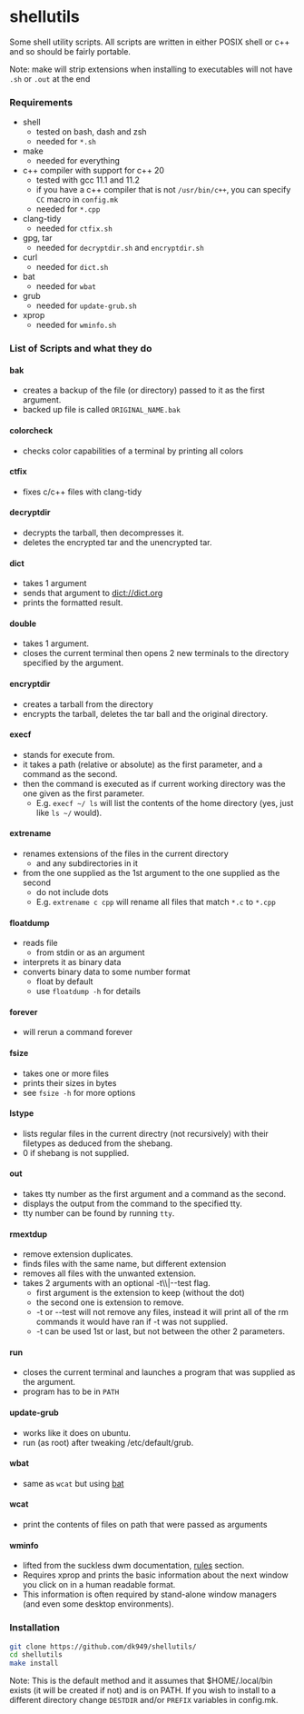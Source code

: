 # shellutils

Some shell utility scripts. All scripts are written in either POSIX shell or c++
and so should be fairly portable.

Note: make will strip extensions when installing to executables will not have
`.sh` or `.out` at the end

### Requirements

* shell
  * tested on bash, dash and zsh
  * needed for `*.sh`
* make
  * needed for everything
* c++ compiler with support for c++ 20
  * tested with gcc 11.1 and 11.2
  * if you have a c++ compiler that is not `/usr/bin/c++`, you can specify `CC`
    macro in `config.mk`
  * needed for `*.cpp`
* clang-tidy
  * needed for `ctfix.sh`
* gpg, tar
  * needed for `decryptdir.sh` and `encryptdir.sh`
* curl
  * needed for `dict.sh`
* bat
  * needed for `wbat`
* grub
  * needed for `update-grub.sh`
* xprop
  * needed for `wminfo.sh`

### List of Scripts and what they do

#### bak

* creates a backup of the file (or directory) passed to it as the first
  argument.
* backed up file is called `ORIGINAL_NAME.bak`

#### colorcheck

* checks color capabilities of a terminal by printing all colors

#### ctfix

* fixes c/c++ files with clang-tidy

#### decryptdir

* decrypts the tarball, then decompresses it.
* deletes the encrypted tar and the unencrypted tar.

#### dict

* takes 1 argument
* sends that argument to <dict://dict.org>
* prints the formatted result.

#### double

* takes 1 argument.
* closes the current terminal then opens 2 new terminals to the directory
  specified by the argument.

#### encryptdir

* creates a tarball from the directory
* encrypts the tarball, deletes the tar ball and the original directory.

#### execf

* stands for execute from.
* it takes a path (relative or absolute) as the first parameter, and a command
  as the second.
* then the command is executed as if current working directory was the one given
  as the first parameter.
  * E.g. `execf ~/ ls` will list the contents of the home directory (yes, just
    like `ls ~/` would).

#### extrename

* renames extensions of the files in the current directory
  * and any subdirectories in it
* from the one supplied as the 1st argument to the one supplied as the second
  * do not include dots
  * E.g. `extrename c cpp` will rename all files that match `*.c` to `*.cpp`

#### floatdump

* reads file
  * from stdin or as an argument
* interprets it as binary data
* converts binary data to some number format
  * float by default
  * use `floatdump -h` for details

#### forever

* will rerun a command forever

#### fsize

* takes one or more files
* prints their sizes in bytes
* see `fsize -h` for more options

#### lstype

* lists regular files in the current directry (not recursively) with their
  filetypes as deduced from the shebang.
* 0 if shebang is not supplied.

#### out

* takes tty number as the first argument and a command as the second.
* displays the output from the command to the specified tty.
* tty number can be found by running `tty`.

#### rmextdup

* remove extension duplicates.
* finds files with the same name, but different extension
* removes all files with the unwanted extension.
* takes 2 arguments with an optional -t\\\\\|--test flag.
  * first argument is the extension to keep (without the dot)
  * the second one is extension to remove.
  * -t or --test will not remove any files, instead it will print all of the rm
    commands it would have ran if -t was not supplied.
  * -t can be used 1st or last, but not between the other 2 parameters.

#### run

* closes the current terminal and launches a program that was supplied as the
  argument.
* program has to be in `PATH`

#### update-grub

* works like it does on ubuntu.
* run (as root) after tweaking /etc/default/grub.

#### wbat

* same as `wcat` but using [bat](https://github.com/sharkdp/bat)

#### wcat

* print the contents of files on path that were passed as arguments

#### wminfo

* lifted from the suckless dwm documentation,
  [rules](https://dwm.suckless.org/customisation/rules/) section.
* Requires xprop and prints the basic information about the next window you
  click on in a human readable format.
* This information is often required by stand-alone window managers (and even
  some desktop environments).

### Installation

``` sh
git clone https://github.com/dk949/shellutils/
cd shellutils
make install
```

Note: This is the default method and it assumes that $HOME/.local/bin exists (it
will be created if not) and is on PATH. If you wish to install to a different
directory change `DESTDIR` and/or `PREFIX` variables in config.mk.

